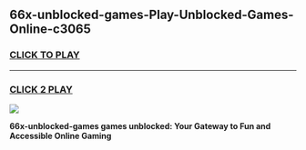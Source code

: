 
## 66x-unblocked-games-Play-Unblocked-Games-Online-c3065
<h3>
<a href="https://premium76.site?title=66x-unblocked-games&ref=25A">CLICK TO PLAY</a></h3>
<hr>

<h3>
<a href="https://premium76.site?title=66x-unblocked-games&ref=25A">CLICK 2 PLAY</a>
  
</h3>

<a href="https://premium76.site?title=66x-unblocked-games&ref=25A"><img src="https://clearcache.store/games.png"></a>


**66x-unblocked-games games unblocked: Your Gateway to Fun and Accessible Online Gaming**
